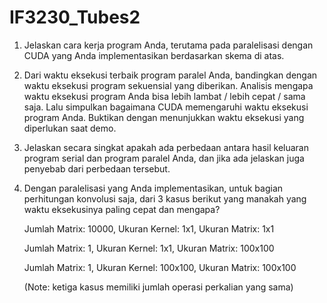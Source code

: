 # IF3230_Tubes2

1. Jelaskan cara kerja program Anda, terutama pada paralelisasi dengan CUDA yang Anda implementasikan berdasarkan skema di atas.

2. Dari waktu eksekusi terbaik program paralel Anda, bandingkan dengan waktu eksekusi program sekuensial yang diberikan. Analisis mengapa waktu eksekusi program Anda bisa lebih lambat / lebih cepat / sama saja. Lalu simpulkan bagaimana CUDA memengaruhi waktu eksekusi program Anda. Buktikan dengan menunjukkan waktu eksekusi yang diperlukan saat demo.

3. Jelaskan secara singkat apakah ada perbedaan antara hasil keluaran program serial dan program paralel Anda, dan jika ada jelaskan juga penyebab dari perbedaan tersebut.

4. Dengan paralelisasi yang Anda implementasikan, untuk bagian perhitungan konvolusi saja, dari 3 kasus berikut yang manakah yang waktu eksekusinya paling cepat dan mengapa?

    Jumlah Matrix: 10000, Ukuran Kernel: 1x1, Ukuran Matrix: 1x1

    Jumlah Matrix: 1, Ukuran Kernel: 1x1, Ukuran Matrix: 100x100

    Jumlah Matrix: 1, Ukuran Kernel: 100x100, Ukuran Matrix: 100x100

    (Note: ketiga kasus memiliki jumlah operasi perkalian yang sama)
